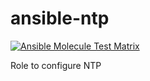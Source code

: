 # ansible-ntp

[![Ansible Molecule Test Matrix](https://github.com/nfaction/ansible-ntp/actions/workflows/molecule.yml/badge.svg)](https://github.com/nfaction/ansible-ntp/actions/workflows/molecule.yml)

Role to configure NTP
